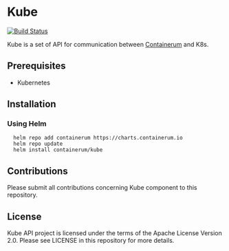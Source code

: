 # Kube

[![Build Status](https://travis-ci.org/containerum/kube-api.svg?branch=develop)](https://travis-ci.org/containerum/kube-api)

Kube is a set of API for communication between [Containerum](https://github.com/containerum/containerum) and K8s.

## Prerequisites
* Kubernetes

## Installation

### Using Helm

```
  helm repo add containerum https://charts.containerum.io
  helm repo update
  helm install containerum/kube
```
## Contributions
Please submit all contributions concerning Kube component to this repository.

## License
Kube API project is licensed under the terms of the Apache License Version 2.0. Please see LICENSE in this repository for more details.
